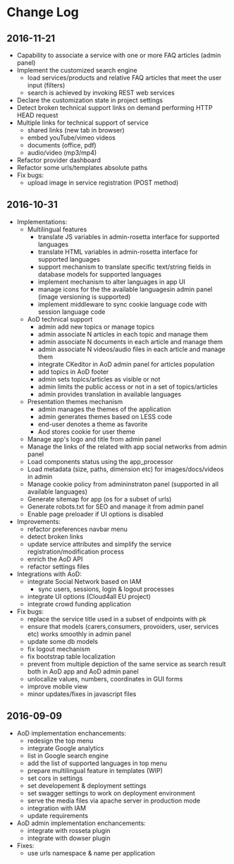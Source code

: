 # Change Log

## 2016-11-21
- Capability to associate a service with one or more FAQ articles (admin panel)
- Implement the customized search engine
    + load services/products and relative FAQ articles that meet the user input (filters)
    + search is achieved by invoking REST web services
- Declare the customization state in project settings
- Detect broken technical support links on demand performing HTTP HEAD request
- Multiple links for technical support of service
    + shared links (new tab in browser)
    + embed youTube/vimeo videos
    + documents (office, pdf)
    + audio/video (mp3/mp4)
- Refactor provider dashboard
- Refactor some urls/templates absolute paths 
- Fix bugs:
    + upload image in service registration (POST method)


## 2016-10-31
- Implementations:
    + Multilingual features
        * translate JS variables in admin-rosetta interface for supported languages
        * translate HTML variables in admin-rosetta interface for supported languages
        * support mechanism to translate specific text/string fields in database models for supported languages
        * implement mechanism to alter languages in app UI
        * manage icons for the the available languagesin admin panel (image versioning is supported)
        * implement middleware to sync cookie language code with session language code
    + AoD technical support
        * admin add new topics or manage topics
        * admin associate N articles in each topic and manage them
        * admin associate N documents in each article and manage them
        * admin associate N videos/audio files in each article and manage them
        * integrate CKeditor in AoD admin panel for articles population
        * add topics in AoD footer
        * admin sets topics/articles as visible or not
        * admin limits the public access or not in a set of topics/articles
        * admin provides translation in available languages
    + Presentation themes mechanism 
        * admin manages the themes of the application
        * admin generates themes based on LESS code
        * end-user denotes a theme as favorite
        * Aod stores cookie for user theme
    + Manage app's logo and title from admin panel
    + Manage the links of the related with app social networks from admin panel
    + Load components status using the app_processor
    + Load metadata (size, paths, dimension etc) for images/docs/videos in admin 
    + Manage cookie policy from admininstraton panel (supported in all available languages)
    + Generate sitemap for app (os for a subset of urls)
    + Generate robots.txt for SEO and manage it from admin panel
    + Enable page preloader if UI options is disabled
- Improvements:
    + refactor preferences navbar menu
    + detect broken links
    + update service attributes and simplify the service registration/modification process
    + enrich the AoD API
    + refactor settings files
- Integrations with AoD:
    + integrate Social Network based on IAM
        * sync users, sessions, login & logout processes
    + integrate UI options (Cloud4all EU project)
    + integrate crowd funding application 
- Fix bugs:
    + replace the service title used in a subset of endpoints with pk
    + ensure that models (carers,consumers, provoiders, user, services etc) works smoothly in admin panel
    + update some db models 
    + fix logout mechanism
    + fix bootstrap table localization
    + prevent from multiple depiction of the same service as search result both in AoD app and AoD admin panel
    + unlocalize values, numbers, coordinates in GUI forms
    + improve mobile view
    + minor updates/fixes in javascript files
    

## 2016-09-09
- AoD implementation enchancements:
    + redesign the top menu
    + integrate Google analytics 
    + list in Google search engine
    + add the list of supported languages in top menu 
    + prepare multilingual feature in templates (WIP)
    + set cors in settings
    + set developement & deployment settings
    + set swagger settings to work on deployment environment
    + serve the media files via apache server in production mode
    + integration with IAM
    + update requirements
- AoD admin implementation enchancements:
    +  integrate with rosseta plugin
    +  integrate with dowser plugin
- Fixes:
    + use urls namespace & name per application

